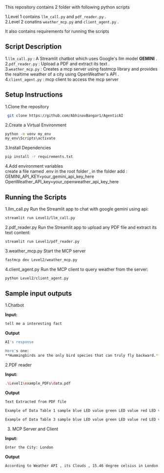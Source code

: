 This repository contains 2 folder with following python scripts

1.Level 1 contains `llm_call.py` and `pdf_reader.py` .  
2.Level 2 conatins `weather_mcp.py` and `client_agent.py` .  
  
It also contains requirements for running the scripts  


## Script Description 

1.`llm_call.py` : A Streamlit chatbot which uses Google's llm model **GEMINI** .  
2.`pdf_reader.py` : Upload a PDF and extract its text .  
3.`weather_mcp.py` : Creates a mcp server using fastmcp library and provides the realtime weather of a city using OpenWeather's API .  
4.`client_agent.py` : mcp client to access the mcp server  

## Setup Instructions

1.Clone the repository
```bash
 git clone https://github.com/AbhinavBangar1/AgenticAI
```

2.Create a Virtual Environment 
```bash
python -m venv my_env
my_env\Scripts\activate 
```

3.Install Dependencies
```bash
pip install -r requirements.txt
```

4.Add environment variables  
create a file named .env in the root folder , in the folder add :  
GEMINI_API_KEY=your_gemini_api_key_here  
OpenWeather_API_key=your_openweather_api_key_here  


## Running the Scripts

1.llm_call.py
Run the Streamlit app to chat with google gemini using api:
```bash
streamlit run Level1/llm_call.py
```

2.pdf_reader.py
Run the Streamlit app to upload any PDF file and extract its text content:
```bash
streamlit run Level1/pdf_reader.py
```

3.weather_mcp.py
Start the MCP server 
```bash
fastmcp dev Level2/weather_mcp.py
```
4.client_agent.py
Run the MCP client to query weather from the server:
```bash
python Level2/client_agent.py
```


## Sample input outputs

1.Chatbot

**Input:**
```bash
tell me a interesting fact
```

**Output**
```bash
AI's response  

Here's one:
**Hummingbirds are the only bird species that can truly fly backward.** Their unique wing structure allows them to rotate their wings almost 180 degrees, giving them incredible agility, including hovering and even flying upside down for short bursts!'
```

2.PDF reader 

**Input:**
```bash
.\Level1\example_PDFs\data.pdf
```

**Output**
```bash
Text Extracted from PDF file

Example of Data Table 1 sample blue LED value green LED value red LED value clear water 97 19 79 blue water 73 11 13 green water 35 15 14 tea water 33 13 70     Example of Data Table 2 sample blue % transmitted green % transmitted red % transmitted clear water 97/97 = 100% 19/19 = 100% 79/79 = 100% blue water 73/97 = 75% 11/19 = 58% 13/79 = 17% green water 35/97 = 36% 15/19 = 79% 14/79 = 18% tea water 33/97 = 34% 13/19 = 68% 70/79 = 91%   Example of Measuring Ocean Color Graph 1 
   
Example of Data Table 3 sample blue LED value green LED value red LED value + 1 tsp milk 13 14 12 +1tsp milk + blue 10 9 6 +1tsp milk +green 9 13 7 +1tsp milk + tea 7 9 9     Example of Data Table 4 Water sample blue % transmitted green % transmitted red % transmitted + 1 tsp milk 13/13 = 100% 14/14 = 100% 12/12 = 100% +1tsp milk + blue 10/13 = 77% 9/14 = 64% 6/12 = 50% +1tsp milk +green 9/13 = 69% 13/14 = 93% 7/12 = 58% +1tsp milk + tea 7/13 = 54% 9/14 = 69% 9/12 = 75%   Example of Measuring Ocean Color Graph 2 '
```


3. MCP Server and Client

**Input:**
```bash
Enter the City: London
```

**Output**
```bash
According to Weather API , its Clouds , 15.46 degree celsius in London
```